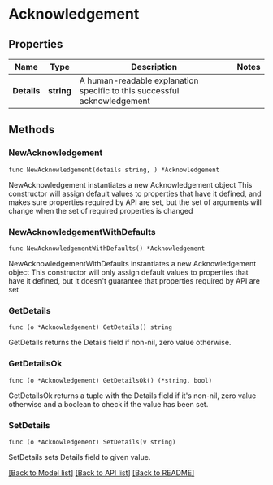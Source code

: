 # Acknowledgement

## Properties

Name | Type | Description | Notes
------------ | ------------- | ------------- | -------------
**Details** | **string** | A human-readable explanation specific to this successful acknowledgement | 

## Methods

### NewAcknowledgement

`func NewAcknowledgement(details string, ) *Acknowledgement`

NewAcknowledgement instantiates a new Acknowledgement object
This constructor will assign default values to properties that have it defined,
and makes sure properties required by API are set, but the set of arguments
will change when the set of required properties is changed

### NewAcknowledgementWithDefaults

`func NewAcknowledgementWithDefaults() *Acknowledgement`

NewAcknowledgementWithDefaults instantiates a new Acknowledgement object
This constructor will only assign default values to properties that have it defined,
but it doesn't guarantee that properties required by API are set

### GetDetails

`func (o *Acknowledgement) GetDetails() string`

GetDetails returns the Details field if non-nil, zero value otherwise.

### GetDetailsOk

`func (o *Acknowledgement) GetDetailsOk() (*string, bool)`

GetDetailsOk returns a tuple with the Details field if it's non-nil, zero value otherwise
and a boolean to check if the value has been set.

### SetDetails

`func (o *Acknowledgement) SetDetails(v string)`

SetDetails sets Details field to given value.



[[Back to Model list]](../README.md#documentation-for-models) [[Back to API list]](../README.md#documentation-for-api-endpoints) [[Back to README]](../README.md)


